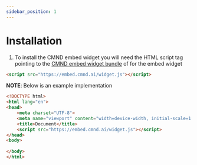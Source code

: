 ```yaml
---
sidebar_position: 1
---
```


# Installation

1. To install the CMND embed widget you will need the HTML script tag pointing to the [CMND embed widget bundle](https://embed.cmnd.ai/widget.js) of for the embed widget

```HTML
<script src="https://embed.cmnd.ai/widget.js"></script>
```

**NOTE**: Below is an example implementation
```HTML
<!DOCTYPE html>
<html lang="en">
<head>
    <meta charset="UTF-8">
    <meta name="viewport" content="width=device-width, initial-scale=1.0">
    <title>Document</title>
    <script src="https://embed.cmnd.ai/widget.js"></script>
</head>
<body>
    
</body>
</html>
```
